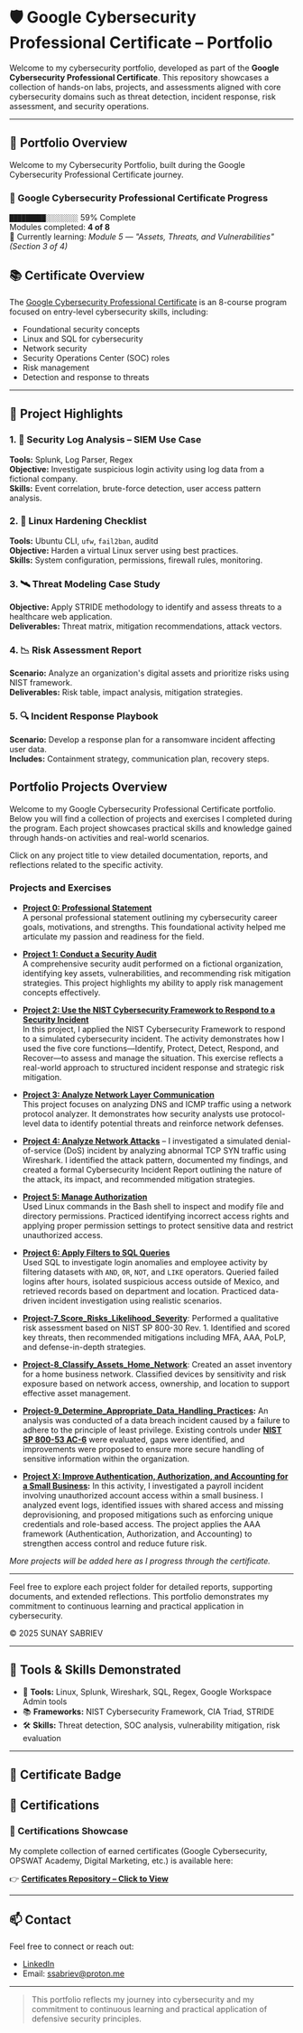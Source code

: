# 🛡️ Google Cybersecurity Professional Certificate – Portfolio

Welcome to my cybersecurity portfolio, developed as part of the **Google Cybersecurity Professional Certificate**. This repository showcases a collection of hands-on labs, projects, and assessments aligned with core cybersecurity domains such as threat detection, incident response, risk assessment, and security operations.

---
## 📁 Portfolio Overview

Welcome to my Cybersecurity Portfolio, built during the Google Cybersecurity Professional Certificate journey.

### 🎯 Google Cybersecurity Professional Certificate Progress

`█████████░░░░░░░░` 59% Complete  
Modules completed: **4 of 8**  
🔄 Currently learning: *Module 5 — "Assets, Threats, and Vulnerabilities" (Section 3 of 4)*

## 📚 Certificate Overview

The [Google Cybersecurity Professional Certificate](https://www.coursera.org/professional-certificates/google-cybersecurity) is an 8-course program focused on entry-level cybersecurity skills, including:

- Foundational security concepts
- Linux and SQL for cybersecurity
- Network security
- Security Operations Center (SOC) roles
- Risk management
- Detection and response to threats

---

## 📂 Project Highlights

### 1. 🧩 **Security Log Analysis – SIEM Use Case**
**Tools:** Splunk, Log Parser, Regex  
**Objective:** Investigate suspicious login activity using log data from a fictional company.  
**Skills:** Event correlation, brute-force detection, user access pattern analysis.

### 2. 🔐 **Linux Hardening Checklist**
**Tools:** Ubuntu CLI, `ufw`, `fail2ban`, auditd  
**Objective:** Harden a virtual Linux server using best practices.  
**Skills:** System configuration, permissions, firewall rules, monitoring.

### 3. 🛰️ **Threat Modeling Case Study**
**Objective:** Apply STRIDE methodology to identify and assess threats to a healthcare web application.  
**Deliverables:** Threat matrix, mitigation recommendations, attack vectors.

### 4. 📉 **Risk Assessment Report**
**Scenario:** Analyze an organization's digital assets and prioritize risks using NIST framework.  
**Deliverables:** Risk table, impact analysis, mitigation strategies.

### 5. 🔍 **Incident Response Playbook**
**Scenario:** Develop a response plan for a ransomware incident affecting user data.  
**Includes:** Containment strategy, communication plan, recovery steps.

## Portfolio Projects Overview

Welcome to my Google Cybersecurity Professional Certificate portfolio. Below you will find a collection of projects and exercises I completed during the program. Each project showcases practical skills and knowledge gained through hands-on activities and real-world scenarios.

Click on any project title to view detailed documentation, reports, and reflections related to the specific activity.

### Projects and Exercises

- **[Project 0: Professional Statement](./Project-0_Professional-Statement/)**  
  A personal professional statement outlining my cybersecurity career goals, motivations, and strengths. This foundational activity helped me articulate my passion and readiness for the field.

- **[Project 1: Conduct a Security Audit](./Project-1_Security-Audit/)**  
  A comprehensive security audit performed on a fictional organization, identifying key assets, vulnerabilities, and recommending risk mitigation strategies. This project highlights my ability to apply risk management concepts effectively.

- **[Project 2: Use the NIST Cybersecurity Framework to Respond to a Security Incident](./Project-2_Security-Audit_DDoS%20attack%20Security%20Plan%20(NIST%20CSF)/)**  
  In this project, I applied the NIST Cybersecurity Framework to respond to a simulated cybersecurity incident. The activity demonstrates how I used the five core functions—Identify, Protect, Detect, Respond, and Recover—to assess and manage the situation. This exercise reflects a real-world approach to structured incident response and strategic risk mitigation.

- **[Project 3: Analyze Network Layer Communication](./Project-3_Analyze_Network_Layer_Communication)**  
  This project focuses on analyzing DNS and ICMP traffic using a network protocol analyzer. It demonstrates how security analysts use protocol-level data to identify potential threats and reinforce network defenses.

- **[Project 4: Analyze Network Attacks](./Project-4_Analyze_Network_Attacks)** – I investigated a simulated denial-of-service (DoS) incident by analyzing abnormal TCP SYN traffic using Wireshark. I identified the attack pattern, documented my findings, and created a formal Cybersecurity Incident Report outlining the nature of the attack, its impact, and recommended mitigation strategies.
  
- **[Project 5: Manage Authorization](Project-5_Manage_Authorization)**  
Used Linux commands in the Bash shell to inspect and modify file and directory permissions. Practiced identifying incorrect access rights and applying proper permission settings to protect sensitive data and restrict unauthorized access.

- **[Project 6: Apply Filters to SQL Queries](Project-6_Apply_filters%20_to_%20SQL_queries)**  
Used SQL to investigate login anomalies and employee activity by filtering datasets with `AND`, `OR`, `NOT`, and `LIKE` operators. Queried failed logins after hours, isolated suspicious access outside of Mexico, and retrieved records based on department and location. Practiced data-driven incident investigation using realistic scenarios.

- **[Project-7_Score_Risks_Likelihood_Severity](Project-7_Score_Risks_Likelihood_Severity)**: Performed a qualitative risk assessment based on NIST SP 800-30 Rev. 1. Identified and scored key threats, then recommended mitigations including MFA, AAA, PoLP, and defense-in-depth strategies.
  
- **[Project-8_Classify_Assets_Home_Network](Project-8_Classify_the_Assets_Connected_to_a_Home_Network)**: Created an asset inventory for a home business network. Classified devices by sensitivity and risk exposure based on network access, ownership, and location to support effective asset management.

- **[Project-9_Determine_Appropriate_Data_Handling_Practices](./Project-9_Determine_Appropriate_Data_Handling_Practices):** An analysis was conducted of a data breach incident caused by a failure to adhere to the principle of least privilege. Existing controls under **[NIST SP 800-53 AC-6](https://csf.tools/reference/nist-sp-800-53/r5/ac/ac-6)** were evaluated, gaps were identified, and improvements were proposed to ensure more secure handling of sensitive information within the organization.

- **[Project X: Improve Authentication, Authorization, and Accounting for a Small Business](Project-X-Project-X-Access-Control-AAA):** In this activity, I investigated a payroll incident involving unauthorized account access within a small business. I analyzed event logs, identified issues with shared access and missing deprovisioning, and proposed mitigations such as enforcing unique credentials and role-based access. The project applies the AAA framework (Authentication, Authorization, and Accounting) to strengthen access control and reduce future risk.


*More projects will be added here as I progress through the certificate.*

---

Feel free to explore each project folder for detailed reports, supporting documents, and extended reflections. This portfolio demonstrates my commitment to continuous learning and practical application in cybersecurity.

© 2025 SUNAY SABRIEV


---

## 🧰 Tools & Skills Demonstrated

- 🔧 **Tools:** Linux, Splunk, Wireshark, SQL, Regex, Google Workspace Admin tools  
- 📚 **Frameworks:** NIST Cybersecurity Framework, CIA Triad, STRIDE  
- 🛠 **Skills:** Threat detection, SOC analysis, vulnerability mitigation, risk evaluation

---

## 📄 Certificate Badge

## 📜 Certifications

### 🏅 Certifications Showcase

My complete collection of earned certificates (Google Cybersecurity, OPSWAT Academy, Digital Marketing, etc.) is available here:

👉 **[Certificates Repository – Click to View](https://github.com/ssabriev/Professional-Certificates-Portfolio)**  

---

## 📫 Contact

Feel free to connect or reach out:

- [LinkedIn](https://linkedin.com/in/sunay-sabriev)
- Email: ssabriev@proton.me

---

> This portfolio reflects my journey into cybersecurity and my commitment to continuous learning and practical application of defensive security principles.
